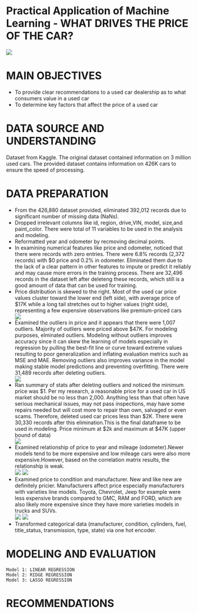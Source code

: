 # Practical Application of Machine Learning - WHAT DRIVES THE PRICE OF THE CAR?

<img src="/images/usedcardealership.jpg"/>

# MAIN OBJECTIVES
<ul>
    <li>To provide clear recommendations to a used car dealership as to what consumers value in a used car</li>
    <li>To  determine key factors that affect the price of a used car</li>
</ul>

# DATA SOURCE AND UNDERSTANDING
<p>Dataset from Kaggle. The original dataset contained information on 3 million used cars. The provided dataset contains information on 426K cars to ensure the speed of processing. </p>

# DATA PREPARATION 
<ul>
    <li>From the 426,880 dataset provided, eliminated 392,012 records due to significant number of missing data (NaNs).</li>
    <li>Dropped irrelevant columns like id, region, drive,VIN, model, size,and paint_color. There were total of 11 variables to be used in the analysis and modeling.</li>
    <li>Reformatted year and odometer by recmoving decimal points.</li>
    <li>In examining numerical features like price and odometer, noticed that there were records with zero entries. There were 6.8% records (2,372 records) with $0 price and 0.2% in odometer. Eliminated them due to the lack of a clear pattern in other features to impute or predict it reliably and may cause more errors in the training process. There are 32,496 records in the dataset left after deleteng these records, which still is a good amount of data that can be used for training. </li>
     <li>Price distribution is skewed to the right. Most of the used car price values cluster toward the lower end (left side), with average price of $17K while a long tail stretches out to higher values (right side), representing a few expensive observations like premium-priced cars </li>
    <img src="/images/price_distribution.png"/>
    <li>Examined the outliers in price and it appears that there were 1,007 outliers. Majority of outliers were priced above $47K. For modeling purposes, elminated outliers. Modeling without outliers improves accuracy since it can skew the learning of models especially in regression by pulling the best-fit line or curve toward extreme values resulting to poor generalization and inflating evaluation metrics such as MSE and MAE. Removing outliers also improves variance in the model making stable model predictions and preventing overfitting. There were 31,489 records after deleting outliers. </li>
    <img src="/images/price_dist_boxplot.png"/>
    <li>Ran summary of stats after deleting outliers and noticed the minimum price was $1. Per my research, a reasonable price for a used car in US market should be no less than 2,000. Anything less than that often have serious mechanical issues, may not pass inspections, may have some repairs needed but will cost more to repair than own, salvaged or even scams. Therefore, deleted used car prices less than $2K. There were 30,330 records after this elimination.This is the final dataframe to be used in modeling. Price minimum at $2k and maximum at $47K (upper bound of data) </li>
    <img src="/images/model_price_distr.png"/>
    <li>Examined relationship of price to year and mileage (odometer).Newer models tend to be more expensive and low mileage cars were also more expensive.However, based on the correlation matrix results, the relationship is weak.</li>
    <img src="/images/price_by_year.png"/> <img src="/images/price_by_odometer.png"/> 
    <li>Examined price to condition and manufacturer. New and like new are definitely pricier. Manufacturers affect price especially manufacturers with varieties line models. Toyota, Chevrolet, Jeep for example were less expensive brands compared to GMC, RAM and FORD, which are also likely more expensive since they have more varieties models in trucks and SUVs. </li>
    <img src="/images/price_bycond_model.png"/>
    <img src="/images/price_bymanuf.png"/>
     <li>Transformed categorical data (manufacturer, condition, cylinders, fuel, title_status, transmission, type, state) via one hot encoder.</li>
</ul>

# MODELING AND EVALUATION
    Model 1: LINEAR REGRESSION
    Model 2: RIDGE REGRESSION
    Model 3: LASSO REGRESSION
    
# RECOMMENDATIONS